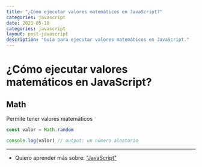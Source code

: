 ```yaml
---
title: "¿Cómo ejecutar valores matemáticos en JavaScript?"
categories: javascript
date: 2021-05-10
categories: javascript
layout: post-javascript
description: "Guía para ejecutar valores matemáticos en JavaScript."
---
```


# ¿Cómo ejecutar valores matemáticos en JavaScript?

## Math
Permite tener valores matemáticos

````js
const valor = Math.random

console.log(valor) // output: un número aleatorio
````

***

- Quiero aprender más sobre: ["JavaScript"](../00/javascript)
